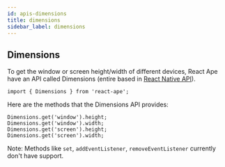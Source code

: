 ```yaml
---
id: apis-dimensions
title: dimensions
sidebar_label: dimensions
---
```


## Dimensions

To get the window or screen height/width of different devices, React Ape have an API called Dimensions (entire based in [React Native API](https://facebook.github.io/react-native/docs/dimensions)).

```JS
import { Dimensions } from 'react-ape';
```

Here are the methods that the Dimensions API provides:

```JS
Dimensions.get('window').height;
Dimensions.get('window').width;
Dimensions.get('screen').height;
Dimensions.get('screen').width;
```

Note: Methods like `set`, `addEventListener`, `removeEventListener` currently don't have support.
